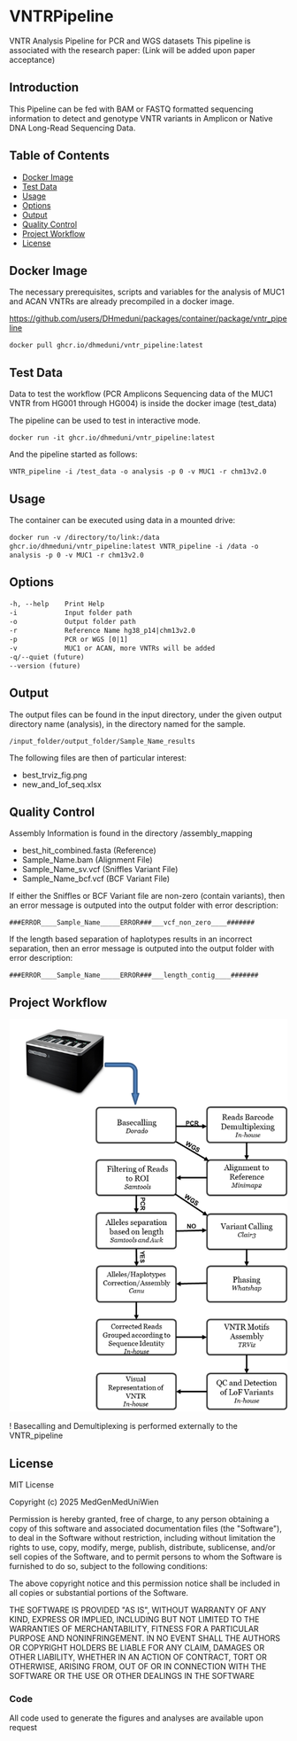 # VNTRPipeline
VNTR Analysis Pipeline for PCR and WGS datasets
This pipeline is associated with the research paper: (Link will be added upon paper acceptance)

## Introduction

This Pipeline can be fed with BAM or FASTQ formatted sequencing 
information to detect and genotype
VNTR variants in Amplicon or Native DNA Long-Read Sequencing Data.

## Table of Contents
- [Docker Image](#docker-image)
- [Test Data](#test-data)
- [Usage](#usage)
- [Options](#options)
- [Output](#output)
- [Quality Control](#quality-control)
- [Project Workflow](#project-workflow)
- [License](#license)


## Docker Image
The necessary prerequisites, scripts and variables for the analysis of 
MUC1 and ACAN VNTRs are already precompiled in a docker image.

https://github.com/users/DHmeduni/packages/container/package/vntr_pipeline

```
docker pull ghcr.io/dhmeduni/vntr_pipeline:latest
```

## Test Data

Data to test the workflow (PCR Amplicons Sequencing data of the MUC1 VNTR 
from HG001 through HG004) is inside the docker image (test_data)

The pipeline can be used to test in interactive mode.

```
docker run -it ghcr.io/dhmeduni/vntr_pipeline:latest
```

And the pipeline started as follows:

```
VNTR_pipeline -i /test_data -o analysis -p 0 -v MUC1 -r chm13v2.0
```

## Usage

The container can be executed using data in a mounted drive:

```
docker run -v /directory/to/link:/data ghcr.io/dhmeduni/vntr_pipeline:latest VNTR_pipeline -i /data -o analysis -p 0 -v MUC1 -r chm13v2.0
```

## Options

```
-h, --help    Print Help
-i            Input folder path
-o            Output folder path
-r            Reference Name hg38_p14|chm13v2.0
-p            PCR or WGS [0|1]
-v            MUC1 or ACAN, more VNTRs will be added
-q/--quiet (future)
--version (future)
```

## Output

The output files can be found in the input directory, under the given output directory name (analysis),
in the directory named for the sample.

```
/input_folder/output_folder/Sample_Name_results
```

The following files are then of particular interest:
- best_trviz_fig.png
- new_and_lof_seq.xlsx


## Quality Control

Assembly Information is found in the directory /assembly_mapping
- best_hit_combined.fasta (Reference)
- Sample_Name.bam (Alignment File)
- Sample_Name_sv.vcf (Sniffles Variant File)
- Sample_Name_bcf.vcf (BCF Variant File)

If either the Sniffles or BCF Variant file are non-zero (contain variants),
then an error message is outputed into the output folder with error description:
```
###ERROR____Sample_Name_____ERROR###___vcf_non_zero____#######
```
If the length based separation of haplotypes results in an incorrect separation,
then an error message is outputed into the output folder with error description:
```
###ERROR____Sample_Name_____ERROR###___length_contig____#######
```



  
## Project Workflow
![Alt text](/VNTRPipeline_workflow.png?raw=true "Project workflow")

! Basecalling and Demultiplexing is performed externally to the VNTR_pipeline

## License

MIT License

Copyright (c) 2025 MedGenMedUniWien

Permission is hereby granted, free of charge, to any person obtaining a copy
of this software and associated documentation files (the "Software"), to deal
in the Software without restriction, including without limitation the rights
to use, copy, modify, merge, publish, distribute, sublicense, and/or sell
copies of the Software, and to permit persons to whom the Software is
furnished to do so, subject to the following conditions:

The above copyright notice and this permission notice shall be included in all
copies or substantial portions of the Software.

THE SOFTWARE IS PROVIDED "AS IS", WITHOUT WARRANTY OF ANY KIND, EXPRESS OR
IMPLIED, INCLUDING BUT NOT LIMITED TO THE WARRANTIES OF MERCHANTABILITY,
FITNESS FOR A PARTICULAR PURPOSE AND NONINFRINGEMENT. IN NO EVENT SHALL THE
AUTHORS OR COPYRIGHT HOLDERS BE LIABLE FOR ANY CLAIM, DAMAGES OR OTHER
LIABILITY, WHETHER IN AN ACTION OF CONTRACT, TORT OR OTHERWISE, ARISING FROM,
OUT OF OR IN CONNECTION WITH THE SOFTWARE OR THE USE OR OTHER DEALINGS IN THE
SOFTWARE





### Code
All code used to generate the figures and analyses are available upon request
